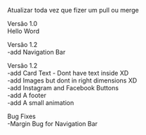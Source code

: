 Atualizar toda vez que fizer um pull ou merge<br />

Versão 1.0<br />
Hello Word<br />

Versão 1.2<br />
-add Navigation Bar<br />

Versão 1.2<br />
-add Card Text - Dont have text inside XD<br />
-add Images but dont in right dimensions XD<br />
-add Instagram and Facebook Buttons<br />
-add A footer<br />
-add A small animation<br />

Bug Fixes<br />
-Margin Bug for Navigation Bar<br />
